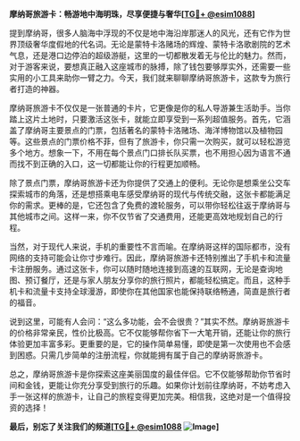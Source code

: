 **摩纳哥旅游卡：畅游地中海明珠，尽享便捷与奢华[[TG💪+ @esim1088](https://t.me/s/esim1088)]**

提到摩纳哥，很多人脑海中浮现的不仅是地中海沿岸那迷人的风光，还有它作为世界顶级奢华度假地的代名词。无论是蒙特卡洛赌场的辉煌、蒙特卡洛歌剧院的艺术气息，还是港口边停泊的超级游艇，这里的一切都散发着无与伦比的魅力。然而，对于游客来说，要想真正融入这座城市的脉搏，除了钱包要够厚实外，还需要一些实用的小工具来助你一臂之力。今天，我们就来聊聊摩纳哥旅游卡，这款专为旅行者打造的神器。

摩纳哥旅游卡不仅仅是一张普通的卡片，它更像是你的私人导游兼生活助手。当你踏上这片土地时，只要激活这张卡，就能立即享受到一系列超值服务。首先，它涵盖了摩纳哥主要景点的门票，包括著名的蒙特卡洛赌场、海洋博物馆以及植物园等。这些景点的门票价格不菲，但有了旅游卡，你只需一次购买，就可以轻松游览多个地方。想象一下，不用在每个景点门口排长队买票，也不用担心因为语言不通而找不到正确的入口，这一切都能让你的行程更加顺畅。

除了景点门票，摩纳哥旅游卡还为你提供了交通上的便利。无论你是想乘坐公交车探索城市的角落，还是想搭乘电车感受摩纳哥的现代与传统交融，这张卡都能满足你的需求。更棒的是，它还包含了免费的渡轮服务，可以带你轻松往返于摩纳哥与其他城市之间。这样一来，你不仅节省了交通费用，还能更高效地规划自己的行程。

当然，对于现代人来说，手机的重要性不言而喻。在摩纳哥这样的国际都市，没有网络的支持可能会让你寸步难行。因此，摩纳哥旅游卡还特别推出了手机卡和流量卡注册服务。通过这张卡，你可以随时随地连接到高速的互联网，无论是查询地图、预订餐厅，还是与家人朋友分享你的旅行照片，都能轻松搞定。而且，这种手机卡和流量卡支持全球漫游，即使你在其他国家也能保持联络畅通，简直是旅行者的福音。

说到这里，可能有人会问：“这么多功能，会不会很贵？”其实不然。摩纳哥旅游卡的价格非常亲民，性价比极高。它不仅能够帮你省下一大笔开销，还能让你的旅行体验更加丰富多彩。更重要的是，它的操作简单易懂，即使是第一次使用也不会感到困惑。只需几步简单的注册流程，你就能拥有属于自己的摩纳哥旅游卡。

总之，摩纳哥旅游卡是你探索这座美丽国度的最佳伴侣。它不仅能够帮助你节省时间和金钱，更能让你充分享受到旅行的乐趣。如果你计划前往摩纳哥，不妨考虑入手一张这样的旅游卡，让自己的旅程变得更加完美。相信我，这绝对是一个值得投资的选择！

**最后，别忘了关注我们的频道[[TG💪+ @esim1088](https://t.me/s/esim1088) ![Image](https://i.postimg.cc/4NQfJmqS/Snipaste-2025-05-13-00-14-12.png)]**
